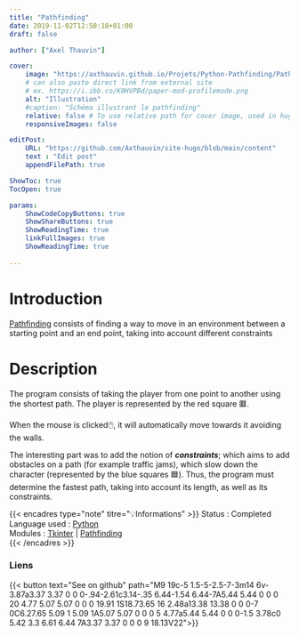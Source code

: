 ```yaml
---
title: "Pathfinding"
date: 2019-11-02T12:50:18+01:00
draft: false

author: ["Axel Thauvin"]

cover:
    image: "https://axthauvin.github.io/Projets/Python-Pathfinding/Pathfind-Game.png"
    # can also paste direct link from external site
    # ex. https://i.ibb.co/K0HVPBd/paper-mod-profilemode.png
    alt: "Illustration"
    #caption: "Schéma illustrant le pathfinding"
    relative: false # To use relative path for cover image, used in hugo Page-bundles
    responsiveImages: false

editPost:
    URL: "https://github.com/Axthauvin/site-hugo/blob/main/content"
    text : "Edit post"
    appendFilePath: true

ShowToc: true
TocOpen: true  

params:
    ShowCodeCopyButtons: true
    ShowShareButtons: true
    ShowReadingTime: true
    linkFullImages: true
    ShowReadingTime: true
    
---
```


# Introduction

[Pathfinding](https://en.wikipedia.org/wiki/Pathfinding) consists of finding a way to move in an environment between a starting point and an end point, taking into account different constraints

# Description 
The program consists of taking the player from one point to another using the shortest path.
The player is represented by the red square 🟥.


When the mouse is clicked🖱️, it will automatically move towards it avoiding the walls.

The interesting part was to add the notion of ***constraints***; which aims to add obstacles on a path (for example traffic jams), which slow down the character (represented by the blue squares 🟦).
Thus, the program must determine the fastest path, taking into account its length, as well as its constraints.



{{< encadres type="note" titre="💡Informations" >}}
  Status : Completed <br>
  Language used : <a href="https://www.python.org/">Python </a> <br>
  Modules : <a href="http://tkinter.fdex.eu/doc/intro.html">Tkinter</a> | <a href="https://pypi.org/project/pathfinding/">Pathfinding</a> <br>
{{< /encadres >}}

### Liens 

{{< button text="See on github" path="M9 19c-5 1.5-5-2.5-7-3m14 6v-3.87a3.37 3.37 0 0 0-.94-2.61c3.14-.35 6.44-1.54 6.44-7A5.44 5.44 0 0 0 20 4.77 5.07 5.07 0 0 0 19.91 1S18.73.65 16 2.48a13.38 13.38 0 0 0-7 0C6.27.65 5.09 1 5.09 1A5.07 5.07 0 0 0 5 4.77a5.44 5.44 0 0 0-1.5 3.78c0 5.42 3.3 6.61 6.44 7A3.37 3.37 0 0 0 9 18.13V22">}}


